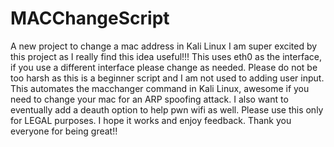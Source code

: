 # MACChangeScript
A new project to change a mac address in Kali Linux 
I am super excited by this project as I really find this idea useful!!!
This uses eth0 as the interface, if you use a different interface please change as needed.
Please do not be too harsh as this is a beginner script and I am not used to adding user input.
This automates the macchanger command in Kali Linux, awesome if you need to change your mac for an ARP spoofing attack.
I also want to eventually add a deauth option to help pwn wifi as well. 
Please use this only for LEGAL purposes.
I hope it works and enjoy feedback. Thank you everyone for being great!!
